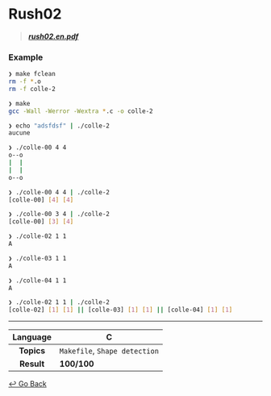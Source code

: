 # Rush02

> **[*rush02.en.pdf*](https://github.com/lisy0123/42/blob/master/Piscine/PDF/rush02.en.pdf)**

### Example

```bash
❯ make fclean
rm -f *.o
rm -f colle-2

❯ make
gcc -Wall -Werror -Wextra *.c -o colle-2

❯ echo "adsfdsf" | ./colle-2
aucune

❯ ./colle-00 4 4
o--o
|  |
|  |
o--o

❯ ./colle-00 4 4 | ./colle-2
[colle-00] [4] [4]

❯ ./colle-00 3 4 | ./colle-2
[colle-00] [3] [4]

❯ ./colle-02 1 1
A

❯ ./colle-03 1 1
A

❯ ./colle-04 1 1
A

❯ ./colle-02 1 1 | ./colle-2
[colle-02] [1] [1] || [colle-03] [1] [1] || [colle-04] [1] [1]
```

---

| **Language** | C                             |
| :----------: | ----------------------------- |
|  **Topics**  | `Makefile`, `Shape detection` |
|  **Result**  | **100/100**                   |

[↩️ Go Back](https://github.com/lisy0123/42/tree/master/Piscine)

